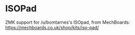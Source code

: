 # ISOPad

ZMK support for /u/bomtarnes's ISOpad, from MechBoards: https://mechboards.co.uk/shop/kits/iso-pad/
